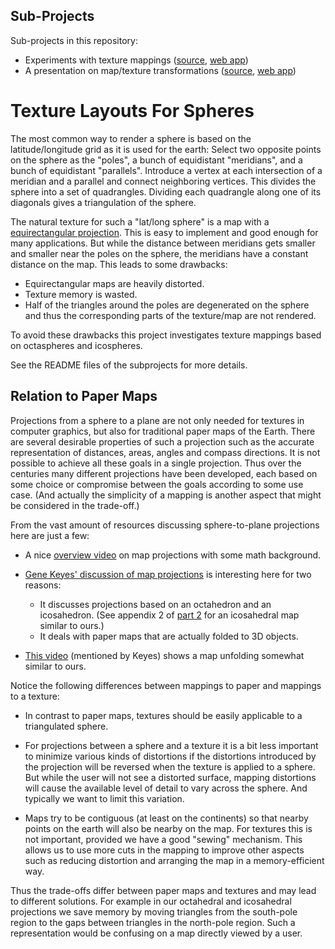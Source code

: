Sub-Projects
------------

Sub-projects in this repository:
- Experiments with texture mappings
  ([source](./earth/), [web app](https://hcschuetz.github.io/sphere-texturing/earth/dist/))
- A presentation on map/texture transformations
  ([source](./map-transformations/),
  [web app](https://hcschuetz.github.io/sphere-texturing/map-transformations/dist/))


Texture Layouts For Spheres
===========================

The most common way to render a sphere is based on the latitude/longitude grid
as it is used for the earth:
Select two opposite points on the sphere as the "poles",
a bunch of equidistant "meridians", and a bunch of equidistant "parallels".
Introduce a vertex at each intersection of a meridian and a parallel
and connect neighboring vertices.
This divides the sphere into a set of quadrangles.
Dividing each quadrangle along one of its diagonals
gives a triangulation of the sphere.

The natural texture for such a "lat/long sphere" is a map with a
[equirectangular projection](https://en.wikipedia.org/wiki/Equirectangular_projection).
This is easy to implement and good enough for many applications.
But while the distance between meridians gets smaller and smaller near the poles
on the sphere,
the meridians have a constant distance on the map.
This leads to some drawbacks:
- Equirectangular maps are heavily distorted.
- Texture memory is wasted.
- Half of the triangles around the poles are degenerated on the sphere
  and thus the corresponding parts of the texture/map are not rendered.

To avoid these drawbacks
this project investigates texture mappings based on octaspheres and icospheres.

See the README files of the subprojects for more details.


Relation to Paper Maps
----------------------

Projections from a sphere to a plane
are not only needed for textures in computer graphics,
but also for traditional paper maps of the Earth.
There are several desirable properties of such a projection such as
the accurate representation of distances, areas, angles and compass directions.
It is not possible to achieve all these goals in a single projection.
Thus over the centuries many different projections have been developed,
each based on some choice or compromise between the goals according to some use case.
(And actually the simplicity of a mapping is another aspect that might
be considered in the trade-off.)

From the vast amount of resources discussing sphere-to-plane projections
here are just a few:
- A nice [overview video](https://www.youtube.com/watch?v=bpp0xCknQAQ)
  on map projections with some math background.

- [Gene Keyes' discussion of map projections](https://www.genekeyes.com/FULLER/BF-1-intro.html)
  is interesting here for two reasons:
  - It discusses projections based on an octahedron and an icosahedron.
    (See appendix 2 of [part 2](https://www.genekeyes.com/FULLER/BF-2-1943.html)
    for an icosahedral map similar to ours.)
  - It deals with paper maps that are actually folded to 3D objects.

- [This video](https://www.youtube.com/watch?v=vfOcYUWfVqE) (mentioned by Keyes)
  shows a map unfolding somewhat similar to ours.

Notice the following differences between mappings to paper and mappings to a texture:

- In contrast to paper maps,
  textures should be easily applicable to a triangulated sphere.

- For projections between a sphere and a texture
  it is a bit less important to minimize various kinds of distortions
  if the distortions introduced by the projection
  will be reversed when the texture is applied to a sphere.
  But while the user will not see a distorted surface,
  mapping distortions will cause the available level of detail to vary across the sphere.
  And typically we want to limit this variation.

- Maps try to be contiguous (at least on the continents) so that nearby points
  on the earth will also be nearby on the map.
  For textures this is not important,
  provided we have a good "sewing" mechanism.
  This allows us to use more cuts in the mapping to improve other aspects
  such as reducing distortion and arranging the map in a memory-efficient way.

Thus the trade-offs differ between paper maps and textures and may lead
to different solutions.
For example in our octahedral and icosahedral projections we save memory
by moving triangles from the south-pole region to the gaps between
triangles in the north-pole region.
Such a representation would be confusing on a map directly viewed by a user.
